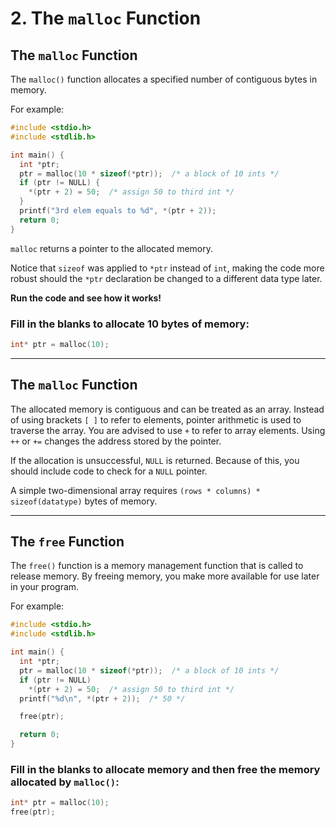 # 2. The `malloc` Function

## The `malloc` Function

The `malloc()` function allocates a specified number of contiguous bytes in memory.

For example:

```c
#include <stdio.h>
#include <stdlib.h>

int main() {
  int *ptr;
  ptr = malloc(10 * sizeof(*ptr));  /* a block of 10 ints */
  if (ptr != NULL) {
    *(ptr + 2) = 50;  /* assign 50 to third int */
  }
  printf("3rd elem equals to %d", *(ptr + 2));
  return 0;
}
```

`malloc` returns a pointer to the allocated memory.

Notice that `sizeof` was applied to `*ptr` instead of `int`, making the code more robust should the `*ptr` declaration be changed to a different data type later.

**Run the code and see how it works!**

### Fill in the blanks to allocate 10 bytes of memory:

```c
int* ptr = malloc(10);
```

---

## The `malloc` Function

The allocated memory is contiguous and can be treated as an array. Instead of using brackets `[ ]` to refer to elements, pointer arithmetic is used to traverse the array. You are advised to use `+` to refer to array elements. Using `++` or `+=` changes the address stored by the pointer.

If the allocation is unsuccessful, `NULL` is returned. Because of this, you should include code to check for a `NULL` pointer.

A simple two-dimensional array requires `(rows * columns) * sizeof(datatype)` bytes of memory.

---

## The `free` Function

The `free()` function is a memory management function that is called to release memory. By freeing memory, you make more available for use later in your program.

For example:

```c
#include <stdio.h>
#include <stdlib.h>

int main() {  
  int *ptr;
  ptr = malloc(10 * sizeof(*ptr));  /* a block of 10 ints */
  if (ptr != NULL)
    *(ptr + 2) = 50;  /* assign 50 to third int */
  printf("%d\n", *(ptr + 2));  /* 50 */

  free(ptr);

  return 0;
}
```

### Fill in the blanks to allocate memory and then free the memory allocated by `malloc()`:

```c
int* ptr = malloc(10);
free(ptr);
```

